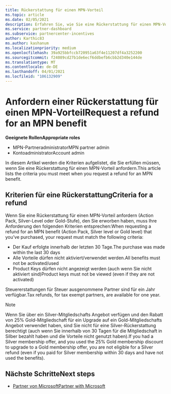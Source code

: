 ```yaml
---
title: Rückerstattung für einen MPN-Vorteil
ms.topic: article
ms.date: 02/05/2021
description: Erfahren Sie, wie Sie eine Rückerstattung für einen MPN-Vorteil und die erforderlichen Kriterien anfordern.
ms.service: partner-dashboard
ms.subservice: partnercenter-incentives
author: Karthic83
ms.author: kashanum
ms.localizationpriority: medium
ms.openlocfilehash: 39a925bbfccb720951a63f4e11207df4a3252200
ms.sourcegitcommit: f24089cd27b1de6ecf6ddbefb6cbb2d340e144de
ms.translationtype: MT
ms.contentlocale: de-DE
ms.lasthandoff: 04/01/2021
ms.locfileid: "106132909"
---
```

# <a name="request-a-refund-for-an-mpn-benefit"></a><span data-ttu-id="98ca9-103">Anfordern einer Rückerstattung für einen MPN-Vorteil</span><span class="sxs-lookup"><span data-stu-id="98ca9-103">Request a refund for an MPN benefit</span></span>

<span data-ttu-id="98ca9-104">**Geeignete Rollen**</span><span class="sxs-lookup"><span data-stu-id="98ca9-104">**Appropriate roles**</span></span>

- <span data-ttu-id="98ca9-105">MPN-Partneradministrator</span><span class="sxs-lookup"><span data-stu-id="98ca9-105">MPN partner admin</span></span>
- <span data-ttu-id="98ca9-106">Kontoadministrator</span><span class="sxs-lookup"><span data-stu-id="98ca9-106">Account admin</span></span>

<span data-ttu-id="98ca9-107">In diesem Artikel werden die Kriterien aufgelistet, die Sie erfüllen müssen, wenn Sie eine Rückerstattung für einen MPN-Vorteil anfordern.</span><span class="sxs-lookup"><span data-stu-id="98ca9-107">This article lists the criteria you must meet when you request a refund for an MPN benefit.</span></span>

## <a name="criteria-for-a-refund"></a><span data-ttu-id="98ca9-108">Kriterien für eine Rückerstattung</span><span class="sxs-lookup"><span data-stu-id="98ca9-108">Criteria for a refund</span></span>
<span data-ttu-id="98ca9-109">Wenn Sie eine Rückerstattung für einen MPN-Vorteil anfordern (Action Pack, Silver-Level oder Gold-Stufe), den Sie erworben haben, muss Ihre Anforderung den folgenden Kriterien entsprechen:</span><span class="sxs-lookup"><span data-stu-id="98ca9-109">When requesting a refund for an MPN benefit (Action Pack, Silver level or Gold level) that you’ve purchased, your request must match the following criteria:</span></span>

- <span data-ttu-id="98ca9-110">Der Kauf erfolgte innerhalb der letzten 30 Tage.</span><span class="sxs-lookup"><span data-stu-id="98ca9-110">The purchase was made within the last 30 days</span></span>
- <span data-ttu-id="98ca9-111">Alle Vorteile dürfen nicht aktiviert/verwendet werden.</span><span class="sxs-lookup"><span data-stu-id="98ca9-111">All benefits must not be activated/used</span></span>
- <span data-ttu-id="98ca9-112">Product Keys dürfen nicht angezeigt werden (auch wenn Sie nicht aktiviert sind)</span><span class="sxs-lookup"><span data-stu-id="98ca9-112">Product keys must not be viewed (even if they are not activated)</span></span>

<span data-ttu-id="98ca9-113">Steuererstattungen für Steuer ausgenommene Partner sind für ein Jahr verfügbar.</span><span class="sxs-lookup"><span data-stu-id="98ca9-113">Tax refunds, for tax exempt partners, are available for one year.</span></span>

>[!NOTE]
><span data-ttu-id="98ca9-114">Wenn Sie über ein Silver-Mitgliedschafts Angebot verfügen und den Rabatt von 25% Gold-Mitgliedschaft für ein Upgrade auf ein Gold-Mitgliedschafts Angebot verwendet haben, sind Sie nicht für eine Silver-Rückerstattung berechtigt (auch wenn Sie innerhalb von 30 Tagen für die Mitgliedschaft in Silber bezahlt haben und die Vorteile nicht genutzt haben).</span><span class="sxs-lookup"><span data-stu-id="98ca9-114">If you had a Silver membership offer, and you used the 25% Gold membership discount to upgrade to a Gold membership offer, you are not eligible for a Silver refund (even if you paid for Silver membership within 30 days and have not used the benefits).</span></span>

## <a name="next-steps"></a><span data-ttu-id="98ca9-115">Nächste Schritte</span><span class="sxs-lookup"><span data-stu-id="98ca9-115">Next steps</span></span>

- [<span data-ttu-id="98ca9-116">Partner von Microsoft</span><span class="sxs-lookup"><span data-stu-id="98ca9-116">Partner with Microsoft</span></span>](mpn-overview.md)
